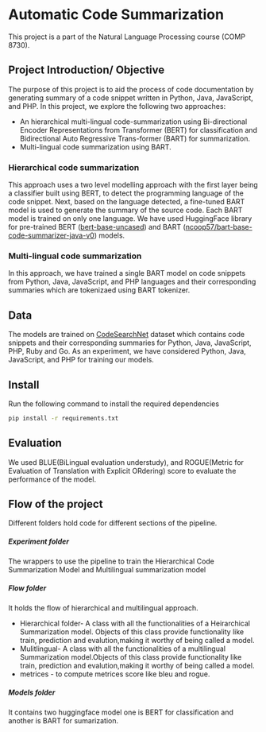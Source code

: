 # Automatic Code Summarization
This project is a part of the Natural Language Processing course (COMP 8730).


## Project Introduction/ Objective
The purpose of this project is to aid the process of code documentation by generating summary of a code snippet written in Python, Java, JavaScript, and PHP. In this
project, we explore the following two approaches:
* An hierarchical multi-lingual code-summarization using Bi-directional Encoder Representations from Transformer (BERT) for classification and Bidirectional Auto Regressive Trans-former (BART) for summarization.
* Multi-lingual code summarization using BART.


### Hierarchical code summarization
This approach uses a two level modelling approach with the first layer being a classifier built using BERT, to detect the programming language of the code snippet. Next, based on the language detected, a fine-tuned BART model is used to generate the summary of the source code. Each BART model is trained on only one language. We have used HuggingFace library for pre-trained BERT ([bert-base-uncased](https://huggingface.co/bert-base-uncased)) and BART ([ncoop57/bart-base-code-summarizer-java-v0](https://huggingface.co/ncoop57/bart-base-code-summarizer-java-v0)) models. 

###  Multi-lingual code summarization
In this approach, we have trained a single BART model on code snippets from Python, Java, JavaScript, and PHP languages and their corresponding summaries which are tokenizaed using BART tokenizer. 

## Data
The models are trained on [CodeSearchNet](https://github.com/github/CodeSearchNet) dataset which contains code snippets and their corresponding summaries for Python, Java, JavaScript, PHP, Ruby and Go. As an experiment, we have considered Python, Java, JavaScript, and PHP for training our models.


## Install
Run the following command to install the required dependencies

```bash
pip install -r requirements.txt
```

## Evaluation
We used BLUE(BiLingual evaluation understudy), and ROGUE(Metric for Evaluation of Translation with Explicit ORdering) score to evaluate the performance of the model.  

## Flow of the project
Different folders hold code for different sections of the pipeline.

##### Experiment folder
The wrappers to use the pipeline to train the Hierarchical Code Summarization Model and Multilingual summarization model

##### Flow folder
It holds the flow of hierarchical and multilingual approach.
  - Hierarchical folder- A class with all the functionalities of a Heirarchical Summarization model. Objects of this class provide functionality like train, prediction and  evalution,making it worthy of being called a model.
  - Mulitlingual- A class with all the functionalities of a multilingual Summarization model.Objects of this class provide functionality like train, prediction and      evalution,making it worthy of being called a model.
  - metrices - to compute metrices score like bleu and rogue.

##### Models folder
It contains two huggingface model one is BERT for classification and another is BART for sumarization.






